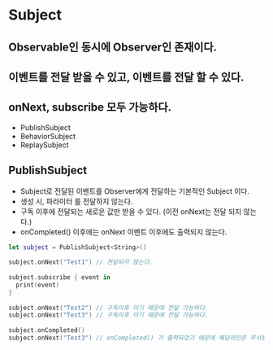 # Subject

## Observable인 동시에 Observer인 존재이다.
## 이벤트를 전달 받을 수 있고, 이벤트를 전달 할 수 있다. 
## onNext, subscribe 모두 가능하다. 

- PublishSubject
- BehaviorSubject
- ReplaySubject

## PublishSubject

- Subject로 전달된 이벤트를 Observer에게 전달하는 기본적인 Subject 이다.
- 생성 시, 파라미터 를 전달하지 않는다. 
- 구독 이후에 전달되는 새로운 값만 받을 수 있다. (이전 onNext는 전달 되지 않는다.) 
- onCompleted() 이후에는 onNext 이벤트 이후에도 출력되지 않는다. 

```swift
let subject = PublishSubject<String>()
  
subject.onNext("Test1") // 전달되지 않는다.  
  
subject.subscribe { event in
  print(event)  
}  
  
subject.onNext("Test2") // 구독이후 이기 때문에 전달 가능하다.
subject.onNext("Test3") // 구독이후 이기 때문에 전달 가능하다.
  
subject.onCompleted() 
subject.onNext("Test3") // onCompleted() 가 출력되었기 때문에 해당라인은 무시된다.  
```
